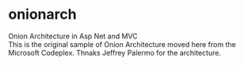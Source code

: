 # onionarch
Onion Architecture in Asp Net and MVC   
This is the original sample of Onion Architecture moved here from the Microsoft Codeplex.
Thnaks Jeffrey Palermo for the architecture.
